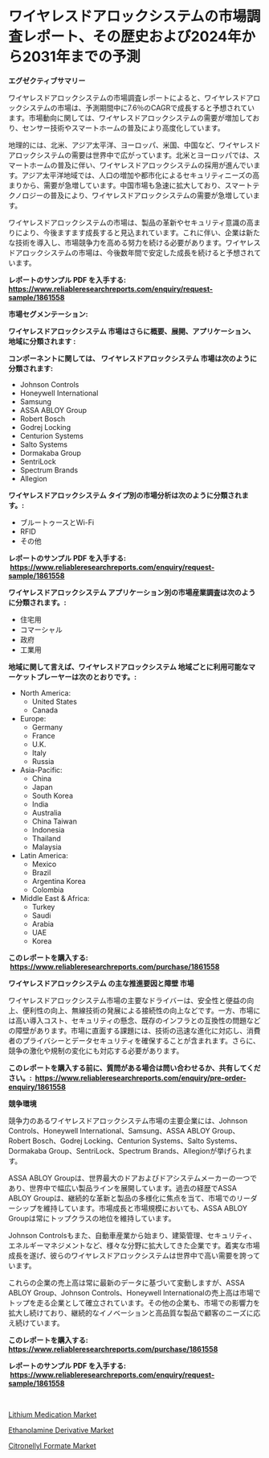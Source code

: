 <p><h1>ワイヤレスドアロックシステムの市場調査レポート、その歴史および2024年から2031年までの予測</h1></p><p><strong>エグゼクティブサマリー</strong></p>
<p><p>ワイヤレスドアロックシステムの市場調査レポートによると、ワイヤレスドアロックシステムの市場は、予測期間中に7.6％のCAGRで成長すると予想されています。市場動向に関しては、ワイヤレスドアロックシステムの需要が増加しており、センサー技術やスマートホームの普及により高度化しています。</p><p>地理的には、北米、アジア太平洋、ヨーロッパ、米国、中国など、ワイヤレスドアロックシステムの需要は世界中で広がっています。北米とヨーロッパでは、スマートホームの普及に伴い、ワイヤレスドアロックシステムの採用が進んでいます。アジア太平洋地域では、人口の増加や都市化によるセキュリティニーズの高まりから、需要が急増しています。中国市場も急速に拡大しており、スマートテクノロジーの普及により、ワイヤレスドアロックシステムの需要が急増しています。</p><p>ワイヤレスドアロックシステムの市場は、製品の革新やセキュリティ意識の高まりにより、今後ますます成長すると見込まれています。これに伴い、企業は新たな技術を導入し、市場競争力を高める努力を続ける必要があります。ワイヤレスドアロックシステムの市場は、今後数年間で安定した成長を続けると予想されています。</p></p>
<p><strong>レポートのサンプル PDF を入手する: <a href="https://www.reliableresearchreports.com/enquiry/request-sample/1861558">https://www.reliableresearchreports.com/enquiry/request-sample/1861558</a></strong></p>
<p><strong>市場セグメンテーション:</strong></p>
<p><strong> ワイヤレスドアロックシステム 市場はさらに概要、展開、アプリケーション、地域に分類されます :</strong></p>
<p><strong>コンポーネントに関しては、 ワイヤレスドアロックシステム 市場は次のように分類されます: &nbsp;</strong></p>
<p><ul><li>Johnson Controls</li><li>Honeywell International</li><li>Samsung</li><li>ASSA ABLOY Group</li><li>Robert Bosch</li><li>Godrej Locking</li><li>Centurion Systems</li><li>Salto Systems</li><li>Dormakaba Group</li><li>SentriLock</li><li>Spectrum Brands</li><li>Allegion</li></ul></p>
<p><strong> ワイヤレスドアロックシステム タイプ別の市場分析は次のように分類されます。:</strong></p>
<p><ul><li>ブルートゥースとWi-Fi</li><li>RFID</li><li>その他</li></ul></p>
<p><strong>レポートのサンプル PDF を入手する: &nbsp;<a href="https://www.reliableresearchreports.com/enquiry/request-sample/1861558">https://www.reliableresearchreports.com/enquiry/request-sample/1861558</a></strong></p>
<p><strong> ワイヤレスドアロックシステム アプリケーション別の市場産業調査は次のように分類されます。:</strong></p>
<p><ul><li>住宅用</li><li>コマーシャル</li><li>政府</li><li>工業用</li></ul></p>
<p><strong>地域に関して言えば、ワイヤレスドアロックシステム 地域ごとに利用可能なマーケットプレーヤーは次のとおりです。:</strong></p>
<p><ul>
    <li>
        North America:
        <ul>
            <li>United States</li>
            <li>Canada</li>
        </ul>
    </li>
    <li>
        Europe:
        <ul>
            <li>Germany</li>
            <li>France</li>
            <li>U.K.</li>
            <li>Italy</li>
            <li>Russia</li>
        </ul>
    </li>
    <li>
        Asia-Pacific:
        <ul>
            <li>China</li>
            <li>Japan</li>
            <li>South Korea</li>
            <li>India</li>
            <li>Australia</li>
            <li>China Taiwan</li>
            <li>Indonesia</li>
            <li>Thailand</li>
            <li>Malaysia</li>
        </ul>
    </li>
    <li>
        Latin America:
        <ul>
            <li>Mexico</li>
            <li>Brazil</li>
            <li>Argentina Korea</li>
            <li>Colombia</li>
        </ul>
    </li>
    <li>
        Middle East & Africa:
        <ul>
            <li>Turkey</li>
            <li>Saudi</li>
            <li>Arabia</li>
            <li>UAE</li>
            <li>Korea</li>
        </ul>
    </li>
    </ul></p>
<p><strong>このレポートを購入する: &nbsp;<a href="https://www.reliableresearchreports.com/purchase/1861558">https://www.reliableresearchreports.com/purchase/1861558</a></strong></p>
<p><strong>ワイヤレスドアロックシステム の主な推進要因と障壁 市場</strong></p>
<p><p>ワイヤレスドアロックシステム市場の主要なドライバーは、安全性と便益の向上、便利性の向上、無線技術の発展による接続性の向上などです。一方、市場には高い導入コスト、セキュリティの懸念、既存のインフラとの互換性の問題などの障壁があります。市場に直面する課題には、技術の迅速な進化に対応し、消費者のプライバシーとデータセキュリティを確保することが含まれます。さらに、競争の激化や規制の変化にも対応する必要があります。</p></p>
<p><strong>このレポートを購入する前に、質問がある場合は問い合わせるか、共有してください。:&nbsp; <a href="https://www.reliableresearchreports.com/enquiry/pre-order-enquiry/1861558">https://www.reliableresearchreports.com/enquiry/pre-order-enquiry/1861558</a></strong></p>
<p><strong>競争環境</strong></p>
<p><p>競争力のあるワイヤレスドアロックシステム市場の主要企業には、Johnson Controls、Honeywell International、Samsung、ASSA ABLOY Group、Robert Bosch、Godrej Locking、Centurion Systems、Salto Systems、Dormakaba Group、SentriLock、Spectrum Brands、Allegionが挙げられます。</p><p>ASSA ABLOY Groupは、世界最大のドアおよびドアシステムメーカーの一つであり、世界中で幅広い製品ラインを展開しています。過去の経歴でASSA ABLOY Groupは、継続的な革新と製品の多様化に焦点を当て、市場でのリーダーシップを維持しています。市場成長と市場規模においても、ASSA ABLOY Groupは常にトップクラスの地位を維持しています。</p><p>Johnson Controlsもまた、自動車産業から始まり、建築管理、セキュリティ、エネルギーマネジメントなど、様々な分野に拡大してきた企業です。着実な市場成長を遂げ、彼らのワイヤレスドアロックシステムは世界中で高い需要を誇っています。</p><p>これらの企業の売上高は常に最新のデータに基づいて変動しますが、ASSA ABLOY Group、Johnson Controls、Honeywell Internationalの売上高は市場でトップを走る企業として確立されています。その他の企業も、市場での影響力を拡大し続けており、継続的なイノベーションと高品質な製品で顧客のニーズに応え続けています。</p></p>
<p><strong>このレポートを購入する: &nbsp; <a href="https://www.reliableresearchreports.com/purchase/1861558">https://www.reliableresearchreports.com/purchase/1861558</a></strong></p>
<p><strong>レポートのサンプル PDF を入手する: &nbsp;<a href="https://www.reliableresearchreports.com/enquiry/request-sample/1861558">https://www.reliableresearchreports.com/enquiry/request-sample/1861558</a></strong><strong></strong></p>
<p>&nbsp;</p>
<p><p><a href="https://view.publitas.com/reportprime-1/lithium-medication-market-provides-detailed-segmentation-of-this-market-based-on-type-application-and-region-and-forecast-for-the-period-from-2023-2030/">Lithium Medication Market</a></p><p><a href="https://view.publitas.com/reportprime-1/ethanolamine-derivative-market-challenges-opportunities-and-growth-drivers-and-major-market-players-forecasted-for-period-from-2023-2030/">Ethanolamine Derivative Market</a></p><p><a href="https://github.com/Hazelklievgspy6vdcsmu106w/Market-Research-Report-List-1/blob/main/citronellyl-formate-market.md">Citronellyl Formate Market</a></p></p>